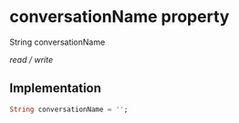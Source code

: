 


# conversationName property







String conversationName
  
_<span class="feature">read / write</span>_






## Implementation

```dart
String conversationName = '';
```







